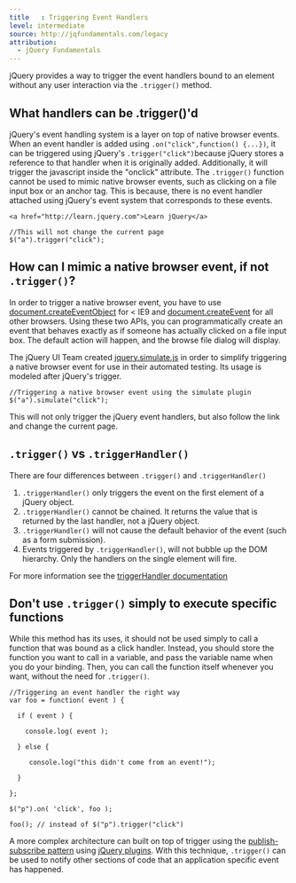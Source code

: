 ```yaml
---
title   : Triggering Event Handlers
level: intermediate
source: http://jqfundamentals.com/legacy
attribution:
  - jQuery Fundamentals
---
```


jQuery provides a way to trigger the event handlers bound to an element without any user interaction via the
`.trigger()` method.

## What handlers can be .trigger()'d

jQuery's event handling system is a layer on top of native browser events. When an event handler is added using
`.on("click",function() {...})`, it can be triggered using jQuery's `.trigger("click")`because jQuery stores a
reference to that handler when it is originally added. Additionally, it will trigger the javascript inside the
"onclick" attribute. The `.trigger()` function cannot be used to mimic native browser events, such as
clicking on a file input box or an anchor tag. This is because, there is no event handler attached using jQuery's
event system that corresponds to these events.

```
<a href="http://learn.jquery.com">Learn jQuery</a>
```

```
//This will not change the current page
$("a").trigger("click");
```

## How can I mimic a native browser event, if not `.trigger()`?

In order to trigger a native browser event, you have to use [document.createEventObject](http://msdn.microsoft.com/en-us/library/ie/ms536390%28v=vs.85%29.aspx) for < IE9 and  [document.createEvent](https://developer.mozilla.org/en/DOM/document.createEvent) for all other browsers.
Using these two APIs, you can programmatically create an event that behaves exactly as if someone has actually clicked on a file input box. The default action will happen, and the browse file dialog will display.

The jQuery UI Team created [jquery.simulate.js](https://github.com/eduardolundgren/jquery-simulate/blob/master/jquery.simulate.js) in order to simplify triggering a native browser event for use in their automated testing. Its usage is modeled after jQuery's trigger.

```
//Triggering a native browser event using the simulate plugin
$("a").simulate("click");
```

This will not only trigger the jQuery event handlers, but also follow the link and change the current page.


## `.trigger()` vs `.triggerHandler()`

There are four differences between `.trigger()` and `.triggerHandler()`

1. `.triggerHandler()` only triggers the event on the first element of a jQuery object.
2. `.triggerHandler()` cannot be chained. It returns the value that is returned by the last handler, not a jQuery object.
3. `.triggerHandler()` will not cause the default behavior of the event (such as a form submission).
4. Events triggered by `.triggerHandler()`, will not bubble up the DOM hierarchy. Only the handlers on the single element will fire.

For more information see the [triggerHandler documentation](http://api.jquery.com/triggerHandler)

## Don't use `.trigger()` simply to execute specific functions

While this method has its uses, it should not be used simply to call a function that was bound as a click
handler.  Instead, you should store the function you want to call in a
variable, and pass the variable name when you do your binding.  Then, you can
call the function itself whenever you want, without the need for
`.trigger()`.

```
//Triggering an event handler the right way
var foo = function( event ) {

  if ( event ) {

    console.log( event );

  } else {

     console.log("this didn't come from an event!");

  }

};

$("p").on( 'click', foo );

foo(); // instead of $("p").trigger("click")
```

A more complex architecture can built on top of trigger using the [publish-subscribe pattern](http://en.wikipedia.org/wiki/Publish%E2%80%93subscribe_pattern) using [jQuery plugins](https://gist.github.com/661855).
With this technique,  `.trigger()` can be used to notify other sections of code that an application specific event has happened.

